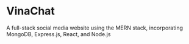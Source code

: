 # VinaChat
A full-stack social media website using the MERN stack, incorporating MongoDB, Express.js, React, and Node.js
